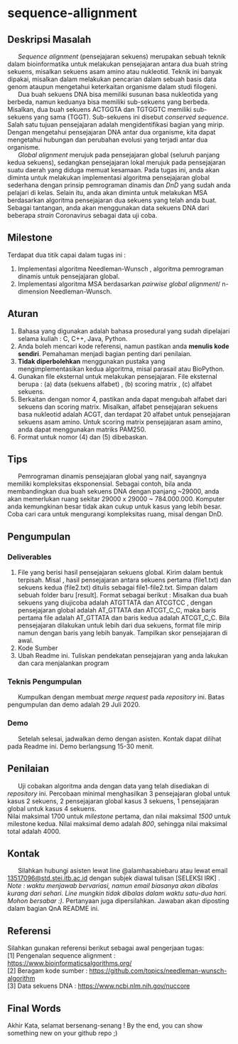 # sequence-allignment

## Deskripsi Masalah
&nbsp;&nbsp;&nbsp;&nbsp;&nbsp;&nbsp;*Sequence alignment* (pensejajaran sekuens) merupakan sebuah teknik dalam bioinformatika untuk melakukan pensejajaran antara dua buah string sekuens, misalkan sekuens asam amino atau nukleotid. Teknik ini banyak dipakai, misalkan dalam melakukan pencarian dalam sebuah basis data genom ataupun mengetahui keterkaitan organisme dalam studi filogeni.<br>
&nbsp;&nbsp;&nbsp;&nbsp;&nbsp;&nbsp;Dua buah sekuens DNA bisa memiliki susunan basa nukleotida yang berbeda, namun keduanya bisa memiliki sub-sekuens yang berbeda. Misalkan, dua buah sekuens ACTGGTA dan TGTGGTC memiliki sub-sekuens yang sama (TGGT). Sub-sekuens ini disebut *conserved sequence*. Salah satu tujuan pensejajaran adalah mengidentifikasi bagian yang mirip. Dengan mengetahui pensejajaran DNA antar dua organisme, kita dapat mengetahui hubungan dan perubahan evolusi yang terjadi antar dua organisme.<br>
&nbsp;&nbsp;&nbsp;&nbsp;&nbsp;&nbsp;*Global alignment* merujuk pada pensejajaran global (seluruh panjang kedua sekuens), sedangkan pensejajaran lokal merujuk pada pensejajaran suatu daerah yang diduga memuat kesamaan. Pada tugas ini, anda akan diminta untuk melakukan implementasi algoritma pensejajaran global sederhana dengan prinsip pemrograman dinamis dan *DnD* yang sudah anda pelajari di kelas. Selain itu, anda akan diminta untuk melakukan MSA berdasarkan algoritma pensejajaran dua sekuens yang telah anda buat. Sebagai tantangan, anda akan menggunakan data sekuens DNA dari beberapa *strain* Coronavirus sebagai data uji coba.

## Milestone
Terdapat dua titik capai dalam tugas ini :
1. Implementasi algoritma Needleman-Wunsch , algoritma pemrograman dinamis untuk pensejajaran global.
2. Implementasi algoritma MSA berdasarkan *pairwise global alignment*/ n-dimension Needleman-Wunsch.

## Aturan
1. Bahasa yang digunakan adalah bahasa prosedural yang sudah dipelajari selama kuliah : C, C++, Java, Python.
2. Anda boleh mencari kode referensi, namun pastikan anda **menulis kode sendiri**. Pemahaman menjadi bagian penting dari penilaian.
3. **Tidak diperbolehkan** menggunakan pustaka yang mengimplementasikan kedua algoritma, misal parasail atau BioPython.
4. Gunakan file eksternal untuk melakukan pensejajaran. File eksternal berupa : (a) data (sekuens alfabet) , (b) scoring matrix , (c) alfabet sekuens.
5. Berkaitan dengan nomor 4, pastikan anda dapat mengubah alfabet dari sekuens dan scoring matrix. Misalkan, alfabet pensejajaran sekuens basa nukleotid adalah ACGT, dan terdapat 20 alfabet untuk pensejajaran sekuens asam amino. Untuk scoring matrix pensejajaran asam amino, anda dapat menggunakan matriks PAM250.
6. Format untuk nomor (4) dan (5) dibebaskan.

## Tips
&nbsp;&nbsp;&nbsp;&nbsp;&nbsp;&nbsp;Pemrograman dinamis pensejajaran global yang naif, sayangnya memiliki kompleksitas eksponensial. Sebagai contoh, bila anda membandingkan dua buah sekuens DNA dengan panjang ~29000, anda akan memerlukan ruang sekitar 29000 x 29000 ~ 784.000.000. Komputer anda kemungkinan besar tidak akan cukup untuk kasus yang lebih besar. Coba cari cara untuk mengurangi kompleksitas ruang, misal dengan DnD.

## Pengumpulan
### Deliverables
1. File yang berisi hasil pensejajaran sekuens global. Kirim dalam bentuk terpisah. Misal , hasil pensejajaran antara sekuens pertama (file1.txt) dan sekuens kedua (file2.txt) ditulis sebagai file1-file2.txt. Simpan dalam sebuah folder baru [result]. Format sebagai berikut : Misalkan dua buah sekuens yang diujicoba adalah ATGTTATA dan ATCGTCC , dengan pensejajaran global adalah AT_GTTATA dan ATCGT_C_C, maka baris pertama file adalah AT_GTTATA dan baris kedua adalah ATCGT_C_C. Bila pensejajaran dilakukan untuk lebih dari dua sekuens, format file mirip namun dengan baris yang lebih banyak. Tampilkan skor pensejajaran di awal.
2. Kode Sumber
3. Ubah Readme ini. Tuliskan pendekatan pensejajaran yang anda lakukan dan cara menjalankan program

### Teknis Pengumpulan
&nbsp;&nbsp;&nbsp;&nbsp;&nbsp;&nbsp;Kumpulkan dengan membuat *merge request* pada *repository* ini. Batas pengumpulan dan demo adalah 29 Juli 2020.

### Demo
&nbsp;&nbsp;&nbsp;&nbsp;&nbsp;&nbsp;Setelah selesai, jadwalkan demo dengan asisten. Kontak dapat dilihat pada Readme ini. Demo berlangsung 15-30 menit.

## Penilaian
&nbsp;&nbsp;&nbsp;&nbsp;&nbsp;&nbsp;Uji cobakan algoritma anda dengan data yang telah disediakan di *repository* ini. Percobaan minimal menghasilkan 3 pensejajaran global untuk kasus 2 sekuens, 2 pensejajaran global kasus 3 sekuens, 1 pensejajaran global untuk kasus 4 sekuens.<br>
Nilai maksimal 1700 untuk *milestone* pertama, dan nilai maksimal *1500* untuk milestone kedua. Nilai maksimal demo adalah *800*, sehingga nilai maksimal total adalah 4000.<br>

## Kontak
&nbsp;&nbsp;&nbsp;&nbsp;&nbsp;&nbsp;Silahkan hubungi asisten lewat line @alamhasabiebaru atau lewat email 13517096@std.stei.itb.ac.id dengan subjek diawal tulisan \[SELEKSI IRK\] . *Note : waktu menjawab bervariasi, namun email biasanya akan dibalas kurang dari sehari. Line mungkin tidak dibalas dalam waktu satu-dua hari. Mohon bersabar :)*. Pertanyaan juga dipersilahkan. Jawaban akan diposting dalam bagian QnA README ini.

## Referensi
Silahkan gunakan referensi berikut sebagai awal pengerjaan tugas:<br>
[1] Pengenalan sequence alignment : https://www.bioinformaticsalgorithms.org/<br>
[2] Beragam kode sumber : https://github.com/topics/needleman-wunsch-algorithm<br>
[3] Data sekuens DNA : https://www.ncbi.nlm.nih.gov/nuccore<br>

## Final Words
Akhir Kata, selamat bersenang-senang ! By the end, you can show something new on your github repo ;)

